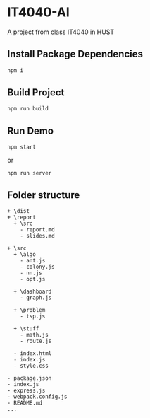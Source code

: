 IT4040-AI
=========

A project from class IT4040 in HUST

Install Package Dependencies
----------------------------

```bash
npm i
```

Build Project
-------------

```bash
npm run build
```

Run Demo
--------

```
npm start
```

or

```
npm run server
```


Folder structure
----------------

```file-system
+ \dist 
+ \report
  + \src
    - report.md
    - slides.md
    
+ \src
  + \algo
    - ant.js
    - colony.js
    - nn.js
    - opt.js

  + \dashboard
    - graph.js
    
  + \problem
    - tsp.js

  + \stuff
    - math.js
    - route.js
    
  - index.html
  - index.js
  - style.css

- package.json
- index.js
- express.js
- webpack.config.js 
- README.md
...
```